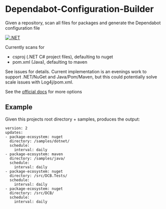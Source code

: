 # Dependabot-Configuration-Builder
Given a repository, scan all files for packages and generate the Dependabot configuration file

[![.NET](https://github.com/samsmithnz/Dependabot-Configuration-Builder/actions/workflows/dotnet.yml/badge.svg)](https://github.com/samsmithnz/Dependabot-Configuration-Builder/actions/workflows/dotnet.yml)

Currently scans for
- csproj (.NET C# project files), defaulting to nuget
- pom.xml (Java), defaulting to maven

See issues for details. Current implementation is an evenings work to support .NET/NuGet and Java/Pom/Maven, but this could potentially solve scale issues with Log4j/pom.xml.

See the [official docs](https://docs.github.com/en/code-security/supply-chain-security/keeping-your-dependencies-updated-automatically/configuration-options-for-dependency-updates) for more options

## Example

Given this projects root directory + samples, produces the output:
```
version: 2
updates:
- package-ecosystem: nuget
  directory: /samples/dotnet/
  schedule:
    interval: daily
- package-ecosystem: maven
  directory: /samples/java/
  schedule:
    interval: daily
- package-ecosystem: nuget
  directory: /src/DCB.Tests/
  schedule:
    interval: daily
- package-ecosystem: nuget
  directory: /src/DCB/
  schedule:
    interval: daily
```
